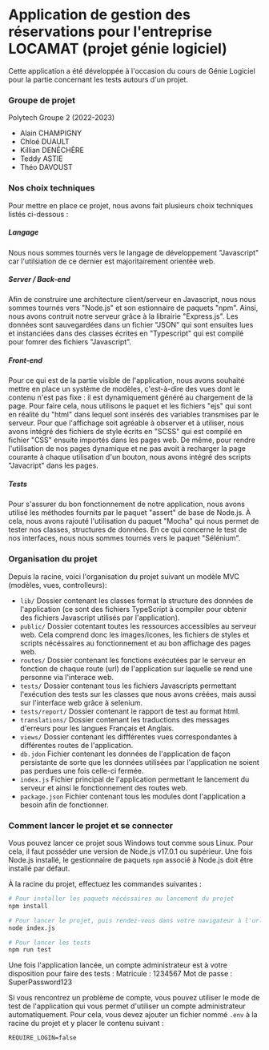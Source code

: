 # Application de gestion des réservations pour l'entreprise LOCAMAT (projet génie logiciel)
Cette application a été développée à l'occasion du cours de Génie Logiciel pour la partie concernant les tests autours d'un projet.

### Groupe de projet
Polytech Groupe 2 (2022-2023)
- Alain CHAMPIGNY
- Chloé DUAULT
- Killian DENÉCHÈRE
- Teddy ASTIE
- Théo DAVOUST

### Nos choix techniques
Pour mettre en place ce projet, nous avons fait plusieurs choix techniques listés ci-dessous :

##### Langage
Nous nous sommes tournés vers le langage de développement "Javascript" car l'utilsiation de ce dernier est majoritairement orientée web.
##### Server / Back-end
Afin de construire une architecture client/serveur en Javascript, nous nous sommes tournés vers "Node.js" et son estionnaire de paquets "npm".
Ainsi, nous avons contruit notre serveur grâce à la librairie "Express.js".
Les données sont sauvegardées dans un fichier "JSON" qui sont ensuites lues et instanciées dans des classes écrites en "Typescript" qui est compilé pour fomrer des fichiers "Javascript".
##### Front-end
Pour ce qui est de la partie visible de l'application, nous avons souhaité mettre en place un système de modèles, c'est-à-dire des vues dont le contenu n'est pas fixe : il est dynamiquement généré au chargement de la page.
Pour faire cela, nous utilisons le paquet et les fichiers "ejs" qui sont en réalité du "html" dans lequel sont insérés des variables transmises par le serveur.
Pour que l'affichage soit agréable à observer et à utiliser, nous avons intégré des fichiers de style écrits en "SCSS" qui est compilé en fichier "CSS" ensuite importés dans les pages web.
De même, pour rendre l'utilisation de nos pages dynamique et ne pas avoit à recharger la page courante à chaque utilisation d'un bouton, nous avons intégré des scripts "Javacript" dans les pages.
##### Tests
Pour s'assurer du bon fonctionnement de notre application, nous avons utilisé les méthodes fournits par le paquet "assert" de base de Node.js.
À cela, nous avons rajouté l'utilisation du paquet "Mocha" qui nous permet de tester nos classes, structures de données.
En ce qui concerne le test de nos interfaces, nous nous sommes tournés vers le paquet "Sélénium".

### Organisation du projet
Depuis la racine, voici l'organisation du projet suivant un modèle MVC (modèles, vues, controlleurs):
- `lib/` Dossier contenant les classes format la structure des données de l'application (ce sont des fichiers TypeScript à compiler pour obtenir des fichiers Javascript utilisés par l'application).
- `public/` Dossier cotentant toutes les ressources accessibles au serveur web. Cela comprend donc les images/icones, les fichiers de styles et scripts nécéssaires au fonctionnement et au bon affichage des pages web. 
- `routes/` Dossier contenant les fonctions exécutées par le serveur en fonction de chaque route (url) de l'application sur laquelle se rend une personne via l'interace web.
- `tests/` Dossier contenant tous les fichiers Javascripts permettant l'exécution des tests sur les classes que nous avons créées, mais aussi sur l'interface web grâce à selenium.
- `tests/report/` Dossier contenant le rapport de test au format html.
- `translations/` Dossier contenant les traductions des messages d'erreurs pour les langues Français et Anglais.
- `views/` Dossier contenant les diffférentes vues correspondantes à différentes routes de l'application.
- `db.jdon` Fichier contenant les données de l'application de façon persistante de sorte que les données utilisées par l'application ne soient pas perdues une fois celle-ci fermée.
- `index.js` Fichier principal de l'application permettant le lancement du serveur et ainsi le fonctionnement des routes web.
- `package.json` Fichier contenant tous les modules dont l'application a besoin afin de fonctionner. 


### Comment lancer le projet et se connecter
Vous pouvez lancer ce projet sous Windows tout comme sous Linux.
Pour cela, il faut posséder une version de Node.js v17.0.1 ou supérieur.
Une fois Node.js installé, le gestionnaire de paquets `npm` associé à Node.js doit être installé par défaut.

À la racine du projet, effectuez les commandes suivantes :
```bash
# Pour installer les paquets nécéssaires au lancement du projet
npm install

# Pour lancer le projet, puis rendez-vous dans votre navigateur à l'url http://localhost:5000
node index.js

# Pour lancer les tests
npm run test 
```

Une fois l'application lancée, un compte administrateur est à votre disposition pour faire des tests :
Matricule : 1234567
Mot de passe : SuperPassword123

Si vous rencontrez un problème de compte, vous pouvez utiliser le mode de test de l'application qui vous permet d'utiliser un compte administrateur automatiquement.
Pour cela, vous devez ajouter un fichier nommé `.env` à la racine du projet et y placer le contenu suivant :
```dotenv
REQUIRE_LOGIN=false
```